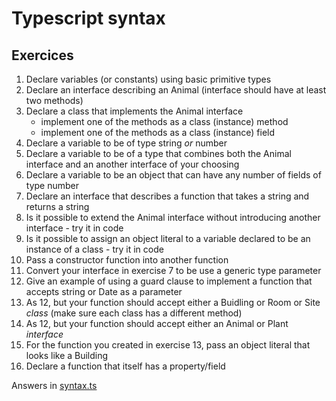 # Typescript syntax

## Exercices

1. Declare variables (or constants) using basic primitive types
2. Declare an interface describing an Animal (interface should have at least two methods)
3. Declare a class that implements the Animal interface
    * implement one of the methods as a class (instance) method
    * implement one of the methods as a class (instance) field
4. Declare a variable to be of type string *or* number
5. Declare a variable to be of a type that combines both the Animal interface and an another interface of your choosing
6. Declare a variable to be an object that can have any number of fields of type number
7. Declare an interface that describes a function that takes a string and returns a string
8. Is it possible to extend the Animal interface without introducing another interface - try it in code
9. Is it possible to assign an object literal to a variable declared to be an instance of a class - try it in code
10. Pass a constructor function into another function
11. Convert your interface in exercise 7 to be use a generic type parameter
12. Give an example of using a guard clause to implement a function that accepts string or Date as a parameter
13. As 12, but your function should accept either a Buidling or Room or Site *class* (make sure each class has a different method)
14. As 12, but your function should accept either an Animal or Plant *interface* 
15. For the function you created in exercise 13, pass an object literal that looks like a Building
16. Declare a function that itself has a property/field

Answers in [syntax.ts](syntax.ts)
